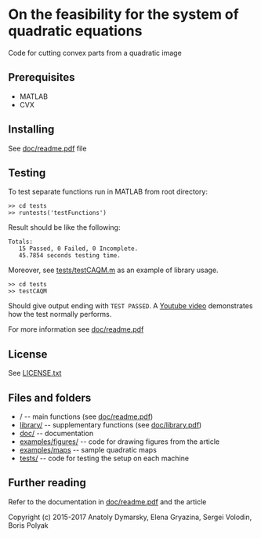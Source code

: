 # On the feasibility for the system of quadratic equations

Code for cutting convex parts from a quadratic image

## Prerequisites
* MATLAB
* CVX

## Installing
See [doc/readme.pdf](doc/readme.pdf) file

## Testing
To test separate functions run in MATLAB from root directory:
```
>> cd tests
>> runtests('testFunctions')
```

Result should be like the following:
```
Totals:
   15 Passed, 0 Failed, 0 Incomplete.
   45.7854 seconds testing time.
```

Moreover, see [tests/testCAQM.m](tests/testCAQM.m) as an example of library usage.

```
>> cd tests
>> testCAQM
```

Should give output ending with `TEST PASSED`.
A [Youtube video](https://youtu.be/Ikh_GDHnu-4 "Certificate cutting: z_max test") demonstrates how the test normally performs.

For more information see [doc/readme.pdf](doc/readme.pdf)

## License
See [LICENSE.txt](LICENSE.txt)

## Files and folders
* / -- main functions (see [doc/readme.pdf](doc/readme.pdf))
* [library/](library/) -- supplementary functions (see [doc/library.pdf](doc/library.pdf))
* [doc/](doc/) -- documentation
* [examples/figures/](examples/figures/) -- code for drawing figures from the article
* [examples/maps](examples/maps/) -- sample quadratic maps
* [tests/](tests/) -- code for testing the setup on each machine

## Further reading
Refer to the documentation in [doc/readme.pdf](doc/readme.pdf) and the article

Copyright (c) 2015-2017 Anatoly Dymarsky, Elena Gryazina, Sergei Volodin, Boris Polyak
